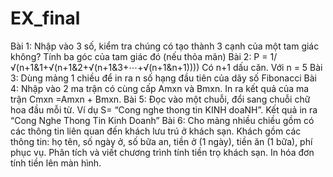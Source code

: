 # EX_final
Bài 1: 
Nhập vào 3 số, kiểm tra chúng có tạo thành 3 cạnh của một tam giác không? Tính ba góc của tam giác đó (nếu thỏa mãn)
Bài 2:
P = 1/√(n+1&1+√(n+1&2+√(n+1&3+⋯+√(n+1&n+1))))
Có n+1 dấu căn. Với n = 5
Bài 3: 
Dùng mảng 1 chiều để in ra n số hạng đầu tiên của dãy số Fibonacci
Bài 4: 
Nhập vào 2 ma trận có cùng cấp Amxn và Bmxn. In ra kết quả của ma trận            Cmxn =Amxn + Bmxn.
Bài 5: 
Đọc vào một chuỗi, đổi sang chuỗi chữ hoa đầu mỗi từ. Ví dụ S= “Cong nghe thong tin KINH doaNH”. Kết quả in ra “Cong Nghe Thong Tin Kinh Doanh”
Bài 6: 
Cho mảng nhiều chiều gồm có các thông tin liên quan đến khách lưu trú ở khách sạn. Khách gồm các thông tin: họ tên, số ngày ở, số bữa an, tiền ở (1 ngày), tiền ăn (1 bữa), phí phục vụ. Phân tích và viết chương trình tính tiền trọ khách sạn. In hóa đơn tính tiền lên màn hình.
